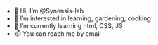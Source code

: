 - 👋 Hi, I’m @Synensis-lab
- 👀 I’m interested in learning, gardening, cooking
- 🌱 I’m currently learning html, CSS, JS
- 📫 You can reach me by email

<!---
Synensis-lab/Synensis-lab is a ✨ special ✨ repository because its `README.md` (this file) appears on your GitHub profile.
You can click the Preview link to take a look at your changes.
--->
